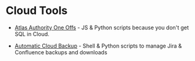 # Cloud Tools

- [Atlas Authority One Offs](https://bitbucket.org/atlasauthority/one-offs/) - JS & Python scripts because you don't get SQL in Cloud.

- [Automatic Cloud Backup](https://bitbucket.org/atlassianlabs/automatic-cloud-backup/) - Shell & Python scripts to manage Jira & Confluence backups and downloads
